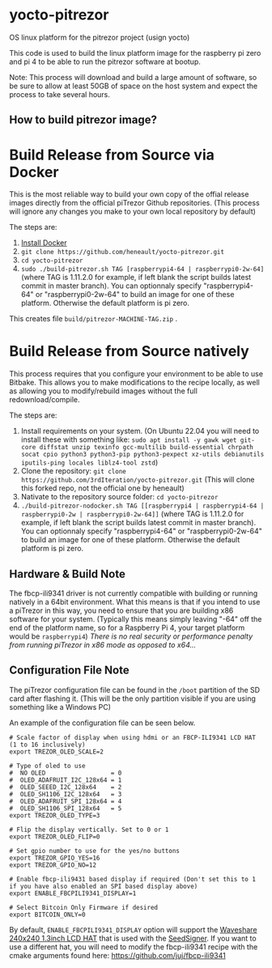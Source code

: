 # yocto-pitrezor
OS linux platform for the pitrezor project (usign yocto)

This code is used to build the linux platform image for the raspberry pi zero and pi 4 to be able to run the pitrezor software at bootup.

Note: This process will download and build a large amount of software, so be sure to allow at least 50GB of space on the host system and expect the process to take several hours.

## How to build pitrezor image?

# Build Release from Source via Docker
This is the most reliable way to build your own copy of the offial release images directly from the official piTrezor Github repositories. (This process will ignore any changes you make to your own local repository by default)

The steps are:
1. [Install Docker](https://docs.docker.com/engine/installation/)
2. `git clone https://github.com/heneault/yocto-pitrezor.git`
3. `cd yocto-pitrezor`
4. `sudo ./build-pitrezor.sh TAG [raspberrypi4-64 | raspberrypi0-2w-64]` (where TAG is 1.11.2.0 for example, if left blank the script builds latest commit in master branch). You can optionnaly specify "raspberrypi4-64" or "raspberrypi0-2w-64" to build an image for one of these platform. Otherwise the default platform is pi zero.

This creates file `build/pitrezor-MACHINE-TAG.zip` .

# Build Release from Source natively
This process requires that you configure your environment to be able to use Bitbake. This allows you to make modifications to the recipe locally, as well as allowing you to modify/rebuild images without the full redownload/compile.

The steps are:
1. Install requirements on your system. (On Ubuntu 22.04 you will need to install these with something like: `sudo apt install -y gawk wget git-core diffstat unzip texinfo gcc-multilib build-essential chrpath socat cpio python3 python3-pip python3-pexpect xz-utils debianutils iputils-ping locales liblz4-tool zstd`)
2. Clone the repository: `git clone https://github.com/3rdIteration/yocto-pitrezor.git` (This will clone this forked repo, not the official one by heneault)
3. Nativate to the repository source folder: `cd yocto-pitrezor`
4. `./build-pitrezor-nodocker.sh TAG [[raspberrypi4 | raspberrypi4-64 | raspberrypi0-2w | raspberrypi0-2w-64]]` (where TAG is 1.11.2.0 for example, if left blank the script builds latest commit in master branch). You can optionnaly specify "raspberrypi4-64" or "raspberrypi0-2w-64" to build an image for one of these platform. Otherwise the default platform is pi zero.

## Hardware & Build Note
The fbcp-ili9341 driver is not currently compatible with building or running natively in a 64bit environment. What this means is that if you intend to use a piTrezor in this way, you need to ensure that you are building x86 software for your system. (Typically this means simply leaving "-64" off the end of the platform name, so for a Raspberry Pi 4, your target platform would be `raspberrypi4`) _There is no real security or performance penalty from running piTrezor in x86 mode as opposed to x64..._

## Configuration File Note
The piTrezor configuration file can be found in the `/boot` partition of the SD card after flashing it. (This will be the only partition visible if you are using something like a Windows PC)

An example of the configuration file can be seen below.

    # Scale factor of display when using hdmi or an FBCP-ILI9341 LCD HAT (1 to 16 inclusively)
    export TREZOR_OLED_SCALE=2
    
    # Type of oled to use
    #  NO OLED                  = 0
    #  OLED_ADAFRUIT_I2C_128x64 = 1
    #  OLED_SEEED_I2C_128x64    = 2
    #  OLED_SH1106_I2C_128x64   = 3
    #  OLED_ADAFRUIT_SPI_128x64 = 4
    #  OLED_SH1106_SPI_128x64   = 5
    export TREZOR_OLED_TYPE=3
    
    # Flip the display vertically. Set to 0 or 1 
    export TREZOR_OLED_FLIP=0
    
    # Set gpio number to use for the yes/no buttons
    export TREZOR_GPIO_YES=16
    export TREZOR_GPIO_NO=12
    
    # Enable fbcp-ili9431 based display if required (Don't set this to 1 if you have also enabled an SPI based display above)
    export ENABLE_FBCPILI9341_DISPLAY=1
	
	# Select Bitcoin Only Firmware if desired
    export BITCOIN_ONLY=0

By default, `ENABLE_FBCPILI9341_DISPLAY` option will support the [Waveshare 240x240 1.3inch LCD HAT](https://www.waveshare.com/1.3inch-lcd-hat.htm) that is used with the [SeedSigner](https://seedsigner.com/). If you want to use a different hat, you will need to modify the fbcp-ili9341 recipe with the cmake arguments found here: https://github.com/juj/fbcp-ili9341


